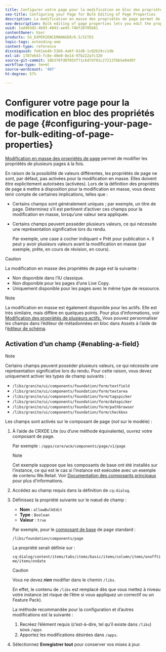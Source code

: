 ```yaml
---
title: Configurer votre page pour la modification en bloc des propriétés de page
seo-title: Configuring your Page for Bulk Editing of Page Properties
description: La modification en masse des propriétés de page permet de modifier les propriétés de plusieurs pages à la fois.
seo-description: Bulk editing of page properties lets you edit the properties of multiple pages at once
uuid: 1ad403d2-4b93-4943-ae45-74bf20705b81
contentOwner: User
products: SG_EXPERIENCEMANAGER/6.5/SITES
topic-tags: extending-aem
content-type: reference
discoiquuid: fe61ee4b-51b6-4a6f-91d8-1c02b29cc1db
exl-id: 1787e643-fc8e-40e0-8e14-97b222a7c320
source-git-commit: 10b370fd8f855f71c6d7d791c272137bb5e04d97
workflow-type: tm+mt
source-wordcount: '407'
ht-degree: 57%

---
```


# Configurer votre page pour la modification en bloc des propriétés de page {#configuring-your-page-for-bulk-editing-of-page-properties}

[Modification en masse des propriétés de page](/help/sites-authoring/editing-page-properties.md#from-the-sites-console-multiple-pages) permet de modifier les propriétés de plusieurs pages à la fois.

En raison de la possibilité de valeurs différentes, les propriétés de page ne sont, par défaut, pas activées pour la modification en masse. Elles doivent être explicitement autorisées (activées). Lors de la définition des propriétés de page à mettre à disposition pour la modification en masse, vous devez tenir compte de certaines implications, telles que :

* Certains champs sont généralement uniques ; par exemple, un titre de page. Déterminez s’il est pertinent d’activer ces champs pour la modification en masse, lorsqu’une valeur sera appliquée.
* Certains champs peuvent posséder plusieurs valeurs, ce qui nécessite une représentation significative lors du rendu.

  Par exemple, une case à cocher indiquant « Prêt pour publication ». Il peut y avoir plusieurs valeurs avant la modification en masse (par exemple, prête, en cours de révision, en cours).

>[!CAUTION]
>
>La modification en masse des propriétés de page est la suivante :
>
>* Non disponible dans l’IU classique.
>* Non disponible pour les pages d’une Live Copy.
>* Uniquement disponible pour les pages avec le même type de ressource.
>

>[!NOTE]
>
>La modification en masse est également disponible pour les actifs. Elle est très similaire, mais diffère en quelques points. Pour plus d’informations, voir [Modification des propriétés de plusieurs actifs. ](/help/assets/metadata.md) Vous pouvez personnaliser les champs dans l’éditeur de métadonnées en bloc dans Assets à l’aide de l’[éditeur de schéma](/help/assets/metadata-schemas.md).

## Activation d’un champ {#enabling-a-field}

>[!NOTE]
>
>Certains champs peuvent posséder plusieurs valeurs, ce qui nécessite une représentation significative lors du rendu. Pour cette raison, vous devez uniquement activer les types de champ suivants :
>
>* `/libs/granite/ui/components/foundation/form/textfield`
>* `/libs/granite/ui/components/foundation/form/textarea`
>* `/libs/granite/ui/components/foundation/form/tagspicker`
>* `/libs/granite/ui/components/foundation/form/datepicker`
>* `/libs/granite/ui/components/foundation/form/pathbrowser`
>* `/libs/granite/ui/components/foundation/form/checkbox`
>

Les champs sont activés sur le composant de page (*not* sur le modèle) :

1. À l’aide de CRXDE Lite (ou d’une méthode équivalente), ouvrez votre composant de page.

   Par exemple : `/apps/core/wcm/components/page/v1/page`

   >[!NOTE]
   >
   >Cet exemple suppose que les composants de base ont été installés sur l’instance, ce qui est le cas si l’instance est exécutée avec un exemple de contenu We.Retail. Voir [Documentation des composants principaux](https://experienceleague.adobe.com/docs/experience-manager-core-components/using/introduction.html?lang=fr) pour plus d’informations.

1. Accédez au champ requis dans la définition de `cq:dialog`.
1. Définissez la propriété suivante sur le nœud de champ :

   * **Nom** : `allowBulkEdit`
   * **Type** : `Boolean`
   * **Valeur** : `true`

   Par exemple, pour le [composant de base](/help/sites-authoring/default-components-foundation.md) de page standard :

   `/libs/foundation/components/page`

   La propriété serait définie sur :

   `cq:dialog/content/items/tabs/items/basic/items/column/items/onofftime/items/ondate`

   >[!CAUTION]
   >
   >Vous ne devez ***rien*** modifier dans le chemin `/libs`.
   >
   >En effet, le contenu de `/libs` est remplacé dès que vous mettez à niveau votre instance (et risque de l’être si vous appliquez un correctif ou un Feature Pack).
   >
   >La méthode recommandée pour la configuration et d’autres modifications est la suivante :
   >
   >    1. Recréez l’élément requis (c’est-à-dire, tel qu’il existe dans `/libs`) sous `/apps`
   >    1. Apportez les modifications désirées dans `/apps`.

1. Sélectionnez **Enregistrer tout** pour conserver vos mises à jour.
